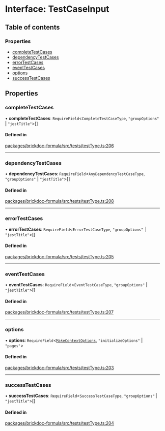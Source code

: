 # Interface: TestCaseInput

## Table of contents

### Properties

- [completeTestCases](TestCaseInput.md#completetestcases)
- [dependencyTestCases](TestCaseInput.md#dependencytestcases)
- [errorTestCases](TestCaseInput.md#errortestcases)
- [eventTestCases](TestCaseInput.md#eventtestcases)
- [options](TestCaseInput.md#options)
- [successTestCases](TestCaseInput.md#successtestcases)

## Properties

### <a id="completetestcases" name="completetestcases"></a> completeTestCases

• **completeTestCases**: `RequireField`<`CompleteTestCaseType`, ``"groupOptions"`` \| ``"jestTitle"``\>[]

#### Defined in

[packages/brickdoc-formula/src/tests/testType.ts:206](https://github.com/brickdoc/brickdoc/blob/main/packages/brickdoc-formula/src/tests/testType.ts#L206)

___

### <a id="dependencytestcases" name="dependencytestcases"></a> dependencyTestCases

• **dependencyTestCases**: `RequireField`<`AnyDependencyTestCaseType`, ``"groupOptions"`` \| ``"jestTitle"``\>[]

#### Defined in

[packages/brickdoc-formula/src/tests/testType.ts:208](https://github.com/brickdoc/brickdoc/blob/main/packages/brickdoc-formula/src/tests/testType.ts#L208)

___

### <a id="errortestcases" name="errortestcases"></a> errorTestCases

• **errorTestCases**: `RequireField`<`ErrorTestCaseType`, ``"groupOptions"`` \| ``"jestTitle"``\>[]

#### Defined in

[packages/brickdoc-formula/src/tests/testType.ts:205](https://github.com/brickdoc/brickdoc/blob/main/packages/brickdoc-formula/src/tests/testType.ts#L205)

___

### <a id="eventtestcases" name="eventtestcases"></a> eventTestCases

• **eventTestCases**: `RequireField`<`EventTestCaseType`, ``"groupOptions"`` \| ``"jestTitle"``\>[]

#### Defined in

[packages/brickdoc-formula/src/tests/testType.ts:207](https://github.com/brickdoc/brickdoc/blob/main/packages/brickdoc-formula/src/tests/testType.ts#L207)

___

### <a id="options" name="options"></a> options

• **options**: `RequireField`<[`MakeContextOptions`](MakeContextOptions.md), ``"initializeOptions"`` \| ``"pages"``\>

#### Defined in

[packages/brickdoc-formula/src/tests/testType.ts:203](https://github.com/brickdoc/brickdoc/blob/main/packages/brickdoc-formula/src/tests/testType.ts#L203)

___

### <a id="successtestcases" name="successtestcases"></a> successTestCases

• **successTestCases**: `RequireField`<`SuccessTestCaseType`, ``"groupOptions"`` \| ``"jestTitle"``\>[]

#### Defined in

[packages/brickdoc-formula/src/tests/testType.ts:204](https://github.com/brickdoc/brickdoc/blob/main/packages/brickdoc-formula/src/tests/testType.ts#L204)
